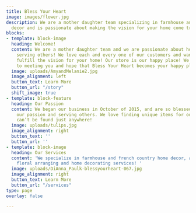 ```yaml
---
title: Bless Your Heart
image: images/flower.jpg
description: We are a mother daughter team specializing in farmhouse and french country
  decor and is passionate about making the vision for your home come true!
blocks:
- template: block-image
  heading: Welcome!
  content: We are a mother daughter team and we are passionate about home decor and
    serving others! We love each and every one of our customers and want to help you
    fulfill the vision for your home! Our store is our happy place! We look forward
    to meeting you and hope that Bless Your Heart becomes your happy place too!
  image: uploads/AmyandMelanie2.jpg
  image_alignment: left
  button_text: Learn More
  button_url: "/story"
  shift_image: true
- template: block-feature
  heading: Our Passion
  content: We began our business in October of 2015, and are so blessed to be fulfilling
    our passion and serving others. We love finding unique items for our store that
    can’t be found just anywhere!
  image: uploads/tulips.jpg
  image_alignment: right
  button_text: ''
  button_url: ''
- template: block-image
  heading: Our Services
  content: 'We specialize in farmhouse and french country home decor, and also offer
    floral arranging and home decorating services! '
  image: uploads/DiAnna_Paulk-blessyourheart-067.jpg
  image_alignment: right
  button_text: Learn More
  button_url: "/services"
type: page
overlay: false

---
```

